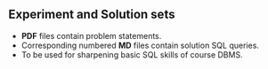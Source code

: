 ## Experiment and Solution sets

- **PDF** files contain problem statements.
- Corresponding numbered **MD** files contain solution SQL queries.
- To be used for sharpening basic SQL skills of course DBMS.
